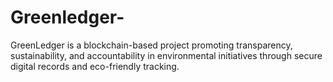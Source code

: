# Greenledger-
GreenLedger is a blockchain-based project promoting transparency, sustainability, and accountability in environmental initiatives through secure digital records and eco-friendly tracking.
